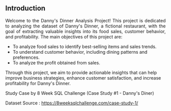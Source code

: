 ## Introduction

<p align="justify">
Welcome to the Danny's Dinner Analysis Project! This project is dedicated to analyzing the dataset of Danny's Dinner, a fictional restaurant, with the goal of extracting valuable insights into its food sales, customer behavior, and profitability. The main objectives of this project are:

- To analyze food sales to identify best-selling items and sales trends.
- To understand customer behavior, including dining patterns and preferences.
- To analyze the profit obtained from sales.

Through this project, we aim to provide actionable insights that can help improve business strategies, enhance customer satisfaction, and increase profitability for Danny's Dinner.

Study Case by 8 Week SQL Challenge (Case Study #1 - Danny's Diner)

Dataset Source : https://8weeksqlchallenge.com/case-study-1/
</p>
